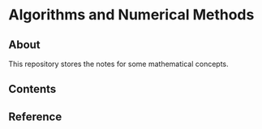# Algorithms and Numerical Methods

## About

This repository stores the notes for some mathematical concepts.

## Contents

## Reference

